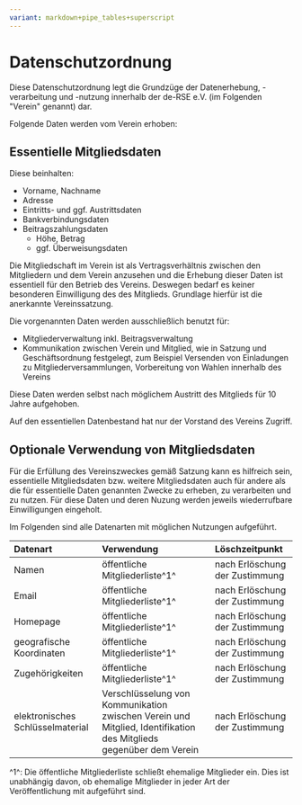 ```yaml
---
variant: markdown+pipe_tables+superscript
---
```

# Datenschutzordnung

Diese Datenschutzordnung legt die Grundzüge der Datenerhebung, -verarbeitung und -nutzung innerhalb der de-RSE e.V. (im Folgenden "Verein" genannt) dar.

Folgende Daten werden vom Verein erhoben:

## Essentielle Mitgliedsdaten
Diese beinhalten:

- Vorname, Nachname
- Adresse
- Eintritts- und ggf. Austrittsdaten
- Bankverbindungsdaten
- Beitragszahlungsdaten
    - Höhe, Betrag
    - ggf. Überweisungsdaten

Die Mitgliedschaft im Verein ist als Vertragsverhältnis zwischen den Mitgliedern und dem Verein anzusehen und die Erhebung dieser Daten ist essentiell für den Betrieb des Vereins.
Deswegen bedarf es keiner besonderen Einwilligung des des Mitglieds.
Grundlage hierfür ist die anerkannte Vereinssatzung.

Die vorgenannten Daten werden ausschließlich benutzt für:

- Mitgliederverwaltung inkl. Beitragsverwaltung
- Kommunikation zwischen Verein und Mitglied, wie in Satzung und Geschäftsordnung
  festgelegt, zum Beispiel Versenden von Einladungen zu Mitgliederversammlungen,
  Vorbereitung von Wahlen innerhalb des Vereins

Diese Daten werden selbst nach möglichem Austritt des Mitglieds für 10 Jahre aufgehoben.

Auf den essentiellen Datenbestand hat nur der Vorstand des Vereins Zugriff.

## Optionale Verwendung von Mitgliedsdaten
Für die Erfüllung des Vereinszweckes gemäß Satzung kann es hilfreich sein, essentielle Mitgliedsdaten bzw. weitere Mitgliedsdaten auch für andere als die für essentielle Daten genannten Zwecke zu erheben, zu verarbeiten und zu nutzen.
Für diese Daten und deren Nuzung werden jeweils wiederrufbare Einwilligungen eingeholt.

Im Folgenden sind alle Datenarten mit möglichen Nutzungen aufgeführt.

| Datenart      | Verwendung       | Löschzeitpunkt     |
|:--------------|:----------------------------|:-------------------|
|Namen          |öffentliche Mitgliederliste^1^| nach Erlöschung der Zustimmung |
|Email          |öffentliche Mitgliederliste^1^| nach Erlöschung der Zustimmung |
|Homepage       |öffentliche Mitgliederliste^1^| nach Erlöschung der Zustimmung |
|geografische Koordinaten|öffentliche Mitgliederliste^1^| nach Erlöschung der Zustimmung |
|Zugehörigkeiten|öffentliche Mitgliederliste^1^| nach Erlöschung der Zustimmung |
|elektronisches Schlüsselmaterial|Verschlüsselung von Kommunikation zwischen Verein und Mitglied, Identifikation des Mitglieds gegenüber dem Verein | nach Erlöschung der Zustimmung |

^1^: Die öffentliche Mitgliederliste schließt ehemalige Mitglieder ein. Dies ist unabhängig davon, ob ehemalige Mitglieder in jeder Art der Veröffentlichung mit aufgeführt sind.
